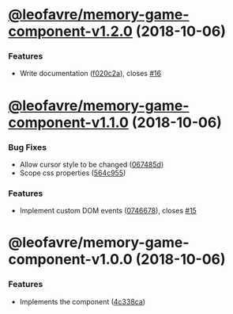 # [@leofavre/memory-game-component-v1.2.0](https://github.com/leofavre/memory-game-elements/compare/@leofavre/memory-game-component-v1.1.0...@leofavre/memory-game-component-v1.2.0) (2018-10-06)


### Features

* Write documentation ([f020c2a](https://github.com/leofavre/memory-game-elements/commit/f020c2a)), closes [#16](https://github.com/leofavre/memory-game-elements/issues/16)

# [@leofavre/memory-game-component-v1.1.0](https://github.com/leofavre/memory-game-elements/compare/@leofavre/memory-game-component-v1.0.0...@leofavre/memory-game-component-v1.1.0) (2018-10-06)


### Bug Fixes

* Allow cursor style to be changed ([067485d](https://github.com/leofavre/memory-game-elements/commit/067485d))
* Scope css properties ([564c955](https://github.com/leofavre/memory-game-elements/commit/564c955))


### Features

* Implement custom DOM events ([0746678](https://github.com/leofavre/memory-game-elements/commit/0746678)), closes [#15](https://github.com/leofavre/memory-game-elements/issues/15)

# @leofavre/memory-game-component-v1.0.0 (2018-10-06)


### Features

* Implements the component ([4c338ca](https://github.com/leofavre/memory-game-elements/commit/4c338ca))
